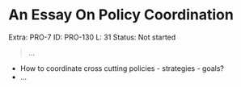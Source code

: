# An Essay On Policy Coordination

Extra: PRO-7
ID: PRO-130
L: 31
Status: Not started

> …
> 

- How to coordinate cross cutting policies - strategies - goals?
- …